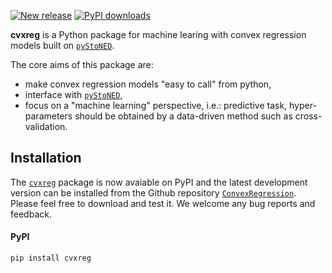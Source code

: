 [![New release](https://img.shields.io/github/v/release/ConvexRegression/ConvexRegression?display_name=tag&label=Lastest&color=%234B78E6)](https://github.com/ConvexRegression/ConvexRegression/releases)
[![PyPI downloads](https://img.shields.io/pypi/dm/cvxreg.svg?maxAge=21600)](https://pypistats.org/packages/cvxreg)

**cvxreg** is a Python package for machine learing with convex regression models built on [`pyStoNED`](https://github.com/ds2010/pyStoNED). 

The core aims of this package are:
* make convex regression models "easy to call" from python,
* interface with [`pyStoNED`](https://github.com/ds2010/pyStoNED),
* focus on a "machine learning" perspective, i.e.: predictive task, hyper-parameters should be obtained by a data-driven method such as cross-validation.

## Installation

The [`cvxreg`](https://pypi.org/project/pycreg) package is now avaiable on PyPI and the latest development version can be installed from the Github repository [`ConvexRegression`](https://github.com/ConvexRegression/ConvexRegression). Please feel free to download and test it. We welcome any bug reports and feedback.

#### PyPI 

    pip install cvxreg

